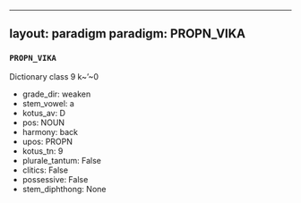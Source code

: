 
---
layout: paradigm
paradigm: PROPN_VIKA
---
### ` PROPN_VIKA `

Dictionary class 9 k~’~0
* grade_dir: weaken
* stem_vowel: a
* kotus_av: D
* pos: NOUN
* harmony: back
* upos: PROPN
* kotus_tn: 9
* plurale_tantum: False
* clitics: False
* possessive: False
* stem_diphthong: None
